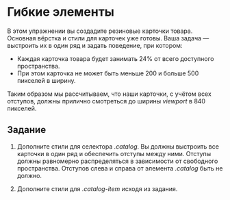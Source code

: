 # Гибкие элементы

В этом упражнении вы создадите резиновые карточки товара. Основная вёрстка и стили для карточек уже готовы. Ваша задача — выстроить их в один ряд и задать поведение, при котором:

- Каждая карточка товара будет занимать 24% от всего доступного пространства.
- При этом карточка не может быть меньше 200 и больше 500 пикселей в ширину.

Таким образом мы рассчитываем, что наши карточки, с учётом всех отступов, должны прилично смотреться до ширины *viewport* в 840 пикселей.

## Задание

1. Дополните стили для селектора *.catalog*. Вы должны выстроить все карточки в один ряд и обеспечить отступы между ними. Отступы должны равномерно распределяться в зависимости от свободного пространства. Отступов слева и справа от элемента *.catalog* быть не должно.

2. Дополните стили для *.catalog-item* исходя из задания.